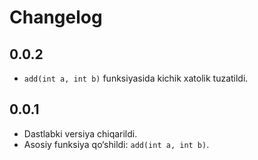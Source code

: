# Changelog

## 0.0.2


- `add(int a, int b)` funksiyasida kichik xatolik tuzatildi.


## 0.0.1

- Dastlabki versiya chiqarildi.
- Asosiy funksiya qo‘shildi: `add(int a, int b)`.

